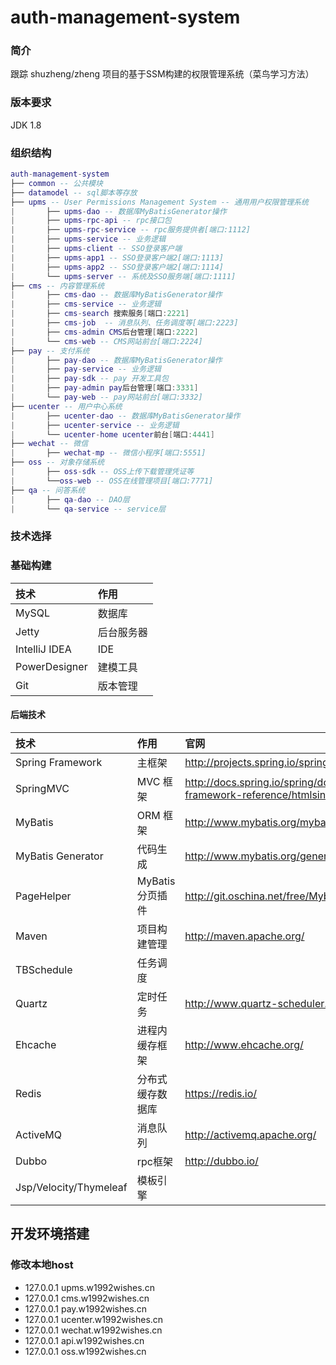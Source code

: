 # auth-management-system
### 简介
跟踪 shuzheng/zheng 项目的基于SSM构建的权限管理系统（菜鸟学习方法）
### 版本要求
JDK 1.8
### 组织结构
```lua
auth-management-system
├── common -- 公共模块
├── datamodel -- sql脚本等存放
├── upms -- User Permissions Management System -- 通用用户权限管理系统
|       ├── upms-dao -- 数据库MyBatisGenerator操作
|       ├── upms-rpc-api -- rpc接口包
|       ├── upms-rpc-service -- rpc服务提供者[端口:1112]
|       ├── upms-service -- 业务逻辑
|       ├── upms-client -- SSO登录客户端
|       ├── upms-app1 -- SSO登录客户端2[端口:1113]
|       ├── upms-app2 -- SSO登录客户端2[端口:1114]
|       └── upms-server -- 系统及SSO服务端[端口:1111]
├── cms -- 内容管理系统
|       ├── cms-dao -- 数据库MyBatisGenerator操作
|       ├── cms-service -- 业务逻辑
|       ├── cms-search 搜索服务[端口:2221]
|       ├── cms-job  -- 消息队列、任务调度等[端口:2223]
|       ├── cms-admin CMS后台管理[端口:2222]
|       └── cms-web -- CMS网站前台[端口:2224]
├── pay -- 支付系统
|       ├── pay-dao -- 数据库MyBatisGenerator操作
|       ├── pay-service -- 业务逻辑
|       ├── pay-sdk -- pay 开发工具包
|       ├── pay-admin pay后台管理[端口:3331]
|       └── pay-web -- pay网站前台[端口:3332]
├── ucenter -- 用户中心系统
|       ├── ucenter-dao -- 数据库MyBatisGenerator操作
|       ├── ucenter-service -- 业务逻辑
|       └── ucenter-home ucenter前台[端口:4441]
├── wechat -- 微信
|       ├── wechat-mp -- 微信小程序[端口:5551]
├── oss -- 对象存储系统
|       ├── oss-sdk -- OSS上传下载管理凭证等
|       └──oss-web -- OSS在线管理项目[端口:7771]
├── qa -- 问答系统
|       ├── qa-dao -- DAO层
|       └── qa-service -- service层
```
### 技术选择
### 基础构建
| 技术 | 作用 |
| :------- | :------- |
| MySQL    | 数据库    | 
| Jetty    | 后台服务器 |
| IntelliJ IDEA | IDE |
| PowerDesigner | 建模工具 |
| Git      | 版本管理 |
#### 后端技术
| 技术 | 作用 | 官网 |
| :------- | :------- | :------|
| Spring Framework | 主框架           | http://projects.spring.io/spring-framework/ |
| SpringMVC        | MVC 框架         | 	http://docs.spring.io/spring/docs/current/spring-framework-reference/htmlsingle/#mvc |
| MyBatis          | ORM 框架         | http://www.mybatis.org/mybatis-3/zh/index.html |
| MyBatis Generator| 代码生成         | 	http://www.mybatis.org/generator/index.html |
| PageHelper       | MyBatis分页插件  | http://git.oschina.net/free/Mybatis_PageHelper |
| Maven	           | 项目构建管理	  | http://maven.apache.org/ |
| TBSchedule       | 任务调度         |
| Quartz           | 定时任务         | http://www.quartz-scheduler.org/|
| Ehcache          | 进程内缓存框架    | http://www.ehcache.org/ |
| Redis            | 分布式缓存数据库  | https://redis.io/ |
| ActiveMQ         | 消息队列         | http://activemq.apache.org/ |
| Dubbo            | rpc框架          | http://dubbo.io/ |
| Jsp/Velocity/Thymeleaf | 模板引擎   | 
## 开发环境搭建
### 修改本地host
* 127.0.0.1 upms.w1992wishes.cn
* 127.0.0.1 cms.w1992wishes.cn
* 127.0.0.1 pay.w1992wishes.cn
* 127.0.0.1 ucenter.w1992wishes.cn
* 127.0.0.1 wechat.w1992wishes.cn
* 127.0.0.1 api.w1992wishes.cn
* 127.0.0.1 oss.w1992wishes.cn